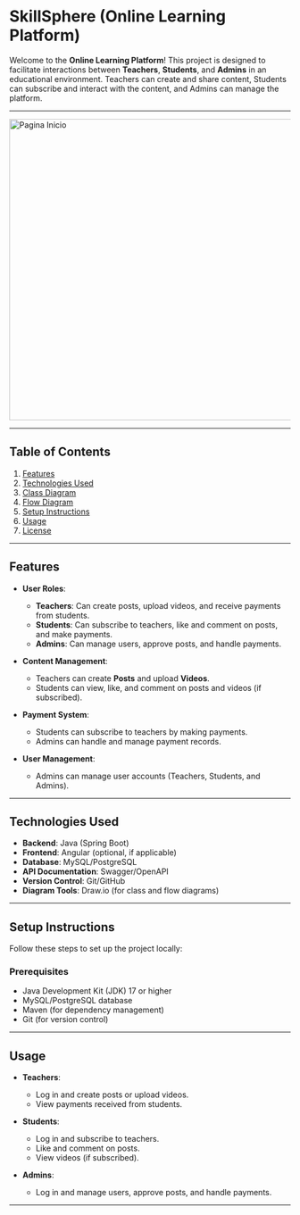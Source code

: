 # SkillSphere (Online Learning Platform)

Welcome to the **Online Learning Platform**! This project is designed to facilitate interactions between **Teachers**, **Students**, and **Admins** in an educational environment. Teachers can create and share content, Students can subscribe and interact with the content, and Admins can manage the platform.

---

<img width="960" height="540" alt="Pagina Inicio" src="https://github.com/user-attachments/assets/3fa899cb-26bc-4c1e-b7a1-030806c3b13f" />

---

## Table of Contents
1. [Features](#features)
2. [Technologies Used](#technologies-used)
3. [Class Diagram](#class-diagram)
4. [Flow Diagram](#flow-diagram)
5. [Setup Instructions](#setup-instructions)
6. [Usage](#usage)
7. [License](#license)

---

## Features
- **User Roles**:
  - **Teachers**: Can create posts, upload videos, and receive payments from students.
  - **Students**: Can subscribe to teachers, like and comment on posts, and make payments.
  - **Admins**: Can manage users, approve posts, and handle payments.

- **Content Management**:
  - Teachers can create **Posts** and upload **Videos**.
  - Students can view, like, and comment on posts and videos (if subscribed).

- **Payment System**:
  - Students can subscribe to teachers by making payments.
  - Admins can handle and manage payment records.

- **User Management**:
  - Admins can manage user accounts (Teachers, Students, and Admins).

---

## Technologies Used
- **Backend**: Java (Spring Boot)
- **Frontend**: Angular (optional, if applicable)
- **Database**: MySQL/PostgreSQL
- **API Documentation**: Swagger/OpenAPI
- **Version Control**: Git/GitHub
- **Diagram Tools**: Draw.io (for class and flow diagrams)

---

## Setup Instructions
Follow these steps to set up the project locally:

### Prerequisites
- Java Development Kit (JDK) 17 or higher
- MySQL/PostgreSQL database
- Maven (for dependency management)
- Git (for version control)

---

## Usage
- **Teachers**:
  - Log in and create posts or upload videos.
  - View payments received from students.

- **Students**:
  - Log in and subscribe to teachers.
  - Like and comment on posts.
  - View videos (if subscribed).

- **Admins**:
  - Log in and manage users, approve posts, and handle payments.

---
